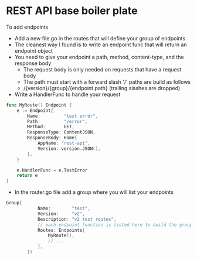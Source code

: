 # REST API base boiler plate

To add endpoints

- Add a new file.go in the routes that will define your group of endpoints
- The cleanest way I found is to write an endpoint func that will return an endpoint object
- You need to give your endpoint a path, method, content-type, and the response body
  - The request body is only needed on requests that have a request body
  - The path must start with a forward slash '/' paths are build as follows
  - /{version}/{group}/{endpoint.path} (trailing slashes are dropped)
- Write a HandlerFunc to handle your request

```go
func MyRoute() Endpoint {
	e := Endpoint{
		Name:         "test error",
		Path:         "/error",
		Method:       GET,
		ResponseType: ContentJSON,
		ResponseBody: Home{
			AppName: "rest-api",
			Version: version.JSON(),
		},
	}

	e.HandlerFunc = e.TestError
	return e
}
```

- In the router.go file add a group where you will list your endpoints

```go
Group{
			Name:        "test",
			Version:     "v2",
			Description: "v2 test routes",
			// each endpoint function is listed here to build the group routes
			Routes: Endpoints{
				MyRoute(),
				// ...
			},
		})
```
